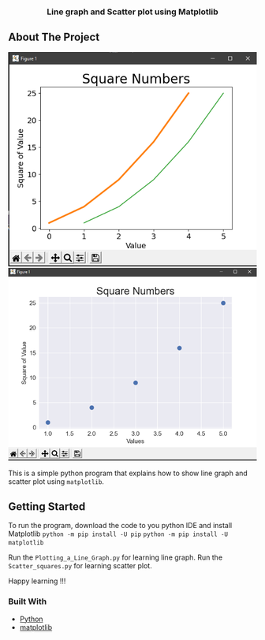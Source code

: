 <div align="center">


  <h3 align="center">Line graph and Scatter plot using Matplotlib</h3>

</div>


<!-- ABOUT THE PROJECT -->
## About The Project

![Line Graph](https://github.com/saitejas-janjur/Matplotlib/blob/main/images/line_graph.PNG)
![Scatter plot](https://github.com/saitejas-janjur/Matplotlib/blob/main/images/scatter_plot.PNG)

This is a simple python program that explains how to show line graph and scatter plot using `matplotlib`.  
<!-- GETTING STARTED -->
## Getting Started

To run the program, download the code to you python IDE and install Matplotlib 
`python -m pip install -U pip`
`python -m pip install -U matplotlib`

Run the `Plotting_a_Line_Graph.py` for learning line graph. 
Run the `Scatter_squares.py` for learning scatter plot. 


Happy learning !!!

### Built With
* [Python](https://www.python.org/)
* [matplotlib](https://matplotlib.org/)




